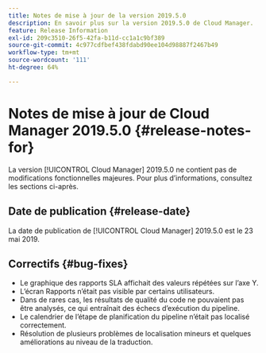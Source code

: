 ```yaml
---
title: Notes de mise à jour de la version 2019.5.0
description: En savoir plus sur la version 2019.5.0 de Cloud Manager.
feature: Release Information
exl-id: 209c3510-26f5-42fa-b11d-cc1a1c9bf389
source-git-commit: 4c977cdfbef438fdabd90ee104d98887f2467b49
workflow-type: tm+mt
source-wordcount: '111'
ht-degree: 64%

---
```


# Notes de mise à jour de Cloud Manager 2019.5.0 {#release-notes-for}

La version [!UICONTROL Cloud Manager] 2019.5.0 ne contient pas de modifications fonctionnelles majeures. Pour plus d’informations, consultez les sections ci-après.

## Date de publication {#release-date}

La date de publication de [!UICONTROL Cloud Manager] 2019.5.0 est le 23 mai 2019.


## Correctifs {#bug-fixes}

* Le graphique des rapports SLA affichait des valeurs répétées sur l’axe Y.
* L’écran Rapports n’était pas visible par certains utilisateurs.
* Dans de rares cas, les résultats de qualité du code ne pouvaient pas être analysés, ce qui entraînait des échecs d’exécution du pipeline.
* Le calendrier de l’étape de planification du pipeline n’était pas localisé correctement.
* Résolution de plusieurs problèmes de localisation mineurs et quelques améliorations au niveau de la traduction.
